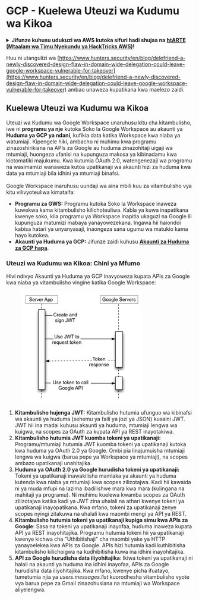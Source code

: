 # GCP - Kuelewa Uteuzi wa Kudumu wa Kikoa

<details>

<summary><strong>Jifunze kuhusu udukuzi wa AWS kutoka sifuri hadi shujaa na</strong> <a href="https://training.hacktricks.xyz/courses/arte"><strong>htARTE (Mtaalam wa Timu Nyekundu ya HackTricks AWS)</strong></a><strong>!</strong></summary>

Njia nyingine za kusaidia HackTricks:

* Ikiwa unataka kuona **kampuni yako ikitangazwa kwenye HackTricks** au **kupakua HackTricks kwa PDF** Angalia [**MIPANGO YA KUJISAJILI**](https://github.com/sponsors/carlospolop)!
* Pata [**bidhaa rasmi za PEASS & HackTricks**](https://peass.creator-spring.com)
* Gundua [**Familia ya PEASS**](https://opensea.io/collection/the-peass-family), mkusanyiko wetu wa kipekee wa [**NFTs**](https://opensea.io/collection/the-peass-family)
* **Jiunge na** 💬 [**Kikundi cha Discord**](https://discord.gg/hRep4RUj7f) au kikundi cha [**telegram**](https://t.me/peass) au **fuata** kwenye **Twitter** 🐦 [**@carlospolopm**](https://twitter.com/carlospolopm)**.**
* **Shiriki mbinu zako za udukuzi kwa kuwasilisha PRs kwa** [**HackTricks**](https://github.com/carlospolop/hacktricks) na [**HackTricks Cloud**](https://github.com/carlospolop/hacktricks-cloud) repos za github.

</details>

Huu ni utangulizi wa [https://www.hunters.security/en/blog/delefriend-a-newly-discovered-design-flaw-in-domain-wide-delegation-could-leave-google-workspace-vulnerable-for-takeover](https://www.hunters.security/en/blog/delefriend-a-newly-discovered-design-flaw-in-domain-wide-delegation-could-leave-google-workspace-vulnerable-for-takeover) ambao unaweza kupatikana kwa maelezo zaidi.

## **Kuelewa Uteuzi wa Kudumu wa Kikoa**

Uteuzi wa Kudumu wa Google Workspace unaruhusu kitu cha kitambulisho, iwe ni **programu ya nje** kutoka Soko la Google Workspace au akaunti ya **Huduma ya GCP ya ndani**, kufikia data katika Workspace kwa niaba ya watumiaji. Kipengele hiki, ambacho ni muhimu kwa programu zinazoshirikiana na APIs za Google au huduma zinazohitaji uigaji wa mtumiaji, huongeza ufanisi na kupunguza makosa ya kibinadamu kwa kiotomatiki majukumu. Kwa kutumia OAuth 2.0, watengenezaji wa programu na wasimamizi wanaweza kutoa upatikanaji wa akaunti hizi za huduma kwa data ya mtumiaji bila idhini ya mtumiaji binafsi.\
\
Google Workspace inaruhusu uundaji wa aina mbili kuu za vitambulisho vya kitu vilivyoteuliwa kimataifa:

* **Programu za GWS:** Programu kutoka Soko la Workspace inaweza kuwekwa kama kitambulisho kilichoteuliwa. Kabla ya kuwa inapatikana kwenye soko, kila programu ya Workspace inapitia ukaguzi na Google ili kupunguza matumizi mabaya yanayowezekana. Ingawa hii haiondoi kabisa hatari ya unyanyasaji, inaongeza sana ugumu wa matukio kama hayo kutokea.
* **Akaunti ya Huduma ya GCP:** Jifunze zaidi kuhusu [**Akaunti za Huduma za GCP hapa**](../gcp-basic-information/#service-accounts).

### **Uteuzi wa Kudumu wa Kikoa: Chini ya Mfumo**

Hivi ndivyo Akaunti ya Huduma ya GCP inavyoweza kupata APIs za Google kwa niaba ya vitambulisho vingine katika Google Workspace:

<figure><img src="../../../.gitbook/assets/image (58).png" alt=""><figcaption></figcaption></figure>

1. **Kitambulisho hujenga JWT:** Kitambulisho hutumia ufunguo wa kibinafsi wa akaunti ya huduma (sehemu ya faili ya jozi ya JSON) kusaini JWT. JWT hii ina madai kuhusu akaunti ya huduma, mtumiaji lengwa wa kuigwa, na scopes za OAuth za kupata API ya REST inayotakiwa.
2. **Kitambulisho hutumia JWT kuomba tokeni ya upatikanaji:** Programu/mtumiaji hutumia JWT kuomba tokeni ya upatikanaji kutoka kwa huduma ya OAuth 2.0 ya Google. Ombi pia linajumuisha mtumiaji lengwa wa kuigwa (barua pepe ya Workspace ya mtumiaji), na scopes ambazo upatikanaji unahitajika.
3. **Huduma ya OAuth 2.0 ya Google hurudisha tokeni ya upatikanaji:** Tokeni ya upatikanaji inawakilisha mamlaka ya akaunti ya huduma kutenda kwa niaba ya mtumiaji kwa scopes zilizotajwa. Kadi hii kawaida ni ya muda mfupi na lazima ibadilishwe mara kwa mara (kulingana na mahitaji ya programu). Ni muhimu kuelewa kwamba scopes za OAuth zilizotajwa katika kadi ya JWT zina uhalali na athari kwenye tokeni ya upatikanaji inayopatikana. Kwa mfano, tokeni za upatikanaji zenye scopes nyingi zitakuwa na uhalali kwa maombi mengi ya API ya REST.
4. **Kitambulisho hutumia tokeni ya upatikanaji kupiga simu kwa APIs za Google**: Sasa na tokeni ya upatikanaji inayofaa, huduma inaweza kupata API ya REST inayohitajika. Programu hutumia tokeni hii ya upatikanaji kwenye kichwa cha "Uthibitishaji" cha maombi yake ya HTTP yanayoelekea kwa APIs za Google. APIs hizi hutumia kadi kuthibitisha kitambulisho kilichoigwa na kudhibitisha kuwa ina idhini inayohitajika.
5. **API za Google hurudisha data iliyohitajika**: Ikiwa tokeni ya upatikanaji ni halali na akaunti ya huduma ina idhini inayofaa, APIs za Google hurudisha data iliyohitajika. Kwa mfano, kwenye picha ifuatayo, tumetumia njia ya _users.messages.list_ kuorodhesha vitambulisho vyote vya barua pepe za Gmail zinazohusiana na mtumiaji wa Workspace aliyelengwa.
